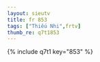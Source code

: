 ```yaml
--- 
layout: sieutv
title: fr 853
tags: ["Thiếu Nhi",frtv]
thumb_re: q7t1853
---
```

{% include q7t1 key="853" %} 
